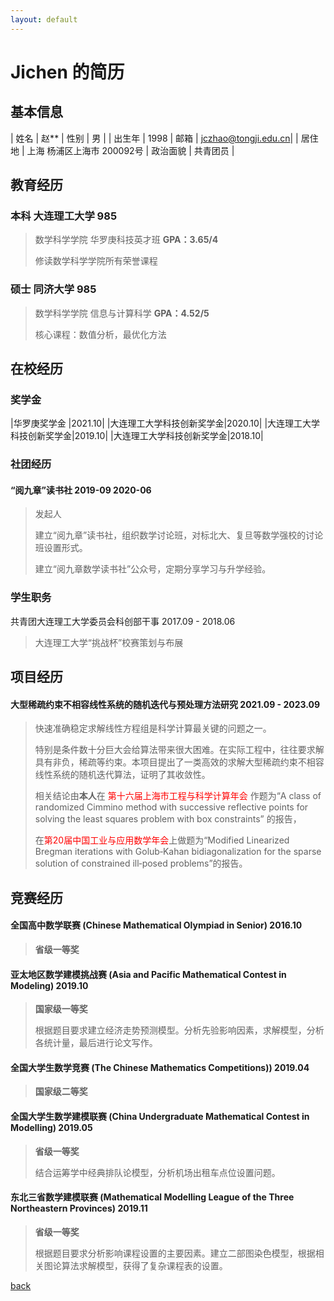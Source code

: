 ```yaml
---
layout: default
---
```


# Jichen 的简历

## 基本信息

| 姓名          | 赵\*\*                    | 性别    | 男                  |
| 出生年        | 1998                      | 邮箱    | jczhao@tongji.edu.cn|
| 居住地        | 上海 杨浦区上海市 200092号  | 政治面貌 | 共青团员              | 

## 教育经历

### 本科 大连理工大学 985

> 数学科学学院 华罗庚科技英才班 **GPA：3.65/4**
> 
> 修读数学科学学院所有荣誉课程

### 硕士 同济大学 985

> 数学科学学院 信息与计算科学 **GPA：4.52/5**
> 
> 核心课程：数值分析，最优化方法

## 在校经历

### 奖学金

|华罗庚奖学金             |2021.10|
|大连理工大学科技创新奖学金|2020.10|
|大连理工大学科技创新奖学金|2019.10|
|大连理工大学科技创新奖学金|2018.10|

### 社团经历

#### “阅九章”读书社 2019-09 2020-06

> 发起人
> 
> 建立“阅九章”读书社，组织数学讨论班，对标北大、复旦等数学强校的讨论班设置形式。
> 
> 建立“阅九章数学读书社”公众号，定期分享学习与升学经验。

### 学生职务

共青团大连理工大学委员会科创部干事 2017.09 - 2018.06

> 大连理工大学“挑战杯”校赛策划与布展

## 项目经历

#### 大型稀疏约束不相容线性系统的随机迭代与预处理方法研究 2021.09 - 2023.09

> 快速准确稳定求解线性方程组是科学计算最关键的问题之一。
> 
> 特别是条件数十分巨大会给算法带来很大困难。在实际工程中，往往要求解具有非负，稀疏等约束。本项目提出了一类高效的求解大型稀疏约束不相容线性系统的随机迭代算法，证明了其收敛性。
> 
> 相关结论由**本人**在<font color='red'> 第十六届上海市工程与科学计算年会 </font>作题为“A class of randomized Cimmino method with successive reflective points for solving the least squares problem with box constraints” 的报告，
> 
> 在<font color='red'>第20届中国工业与应用数学年会</font>上做题为“Modified Linearized Bregman iterations with Golub‐Kahan bidiagonalization for the sparse solution of constrained ill‐posed problems”的报告。

## 竞赛经历

#### 全国高中数学联赛 (Chinese Mathematical Olympiad in Senior) 2016.10

> **省级一等奖**

#### 亚太地区数学建模挑战赛 (Asia and Pacific Mathematical Contest in Modeling) 2019.10

> **国家级一等奖**
> 
> 根据题目要求建立经济走势预测模型。分析先验影响因素，求解模型，分析各统计量，最后进行论文写作。


#### 全国大学生数学竞赛 (The Chinese Mathematics Competitions)) 2019.04

> **国家级二等奖**

#### 全国大学生数学建模联赛 (China Undergraduate Mathematical Contest in Modelling) 2019.05

> **省级一等奖**
> 
> 结合运筹学中经典排队论模型，分析机场出租车点位设置问题。


#### 东北三省数学建模联赛 (Mathematical Modelling League of the Three Northeastern Provinces) 2019.11

> **省级一等奖**
> 
> 根据题目要求分析影响课程设置的主要因素。建立二部图染色模型，根据相关图论算法求解模型，获得了复杂课程表的设置。

[back](./)
